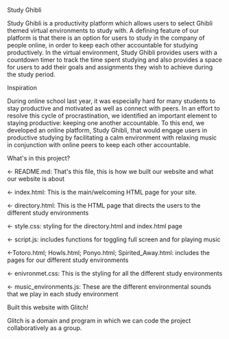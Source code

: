 Study Ghibli

Study Ghibli is a productivity platform which allows users to select Ghibli themed virtual environments to study with. A defining feature of our platform is that there is an option for users to study in the company of people online, in order to keep each other accountable for studying productively. In the virtual environment, Study Ghibli provides users with a countdown timer to track the time spent studying and also provides a space for users to add their goals and assignments they wish to achieve during the study period.

Inspiration

During online school last year, it was especially hard for many students to stay productive and motivated as well as connect with peers. In an effort to resolve this cycle of procrastination, we identified an important element to staying productive: keeping one another accountable. To this end, we developed an online platform, Study Ghibli, that would engage users in productive studying by facilitating a calm environment with relaxing music in conjunction with online peers to keep each other accountable.

What's in this project?

← README.md: That's this file, this is how we built our website and what our website is about

← index.html: This is the main/welcoming HTML page for your site.

← directory.html: This is the HTML page that directs the users to the different study environments

← style.css: styling for the directory.html and index.html page

← script.js: includes functions for toggling full screen and for playing music

←Totoro.html; Howls.html; Ponyo.html; Spirited_Away.html: includes the pages for our different study environments

← enivronmet.css: This is the styling for all the different study environments

← music_environments.js: These are the different environmental sounds that we play in each study environment

Built this website with Glitch!

Glitch is a domain and program in which we can code the project collaboratively as a group.
